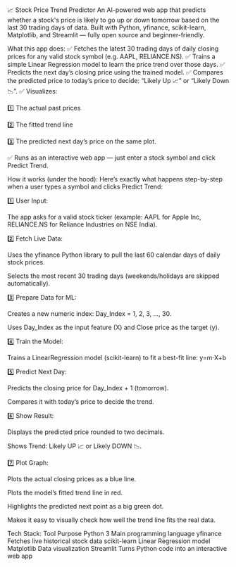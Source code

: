 📈 Stock Price Trend Predictor
An AI-powered web app that predicts whether a stock's price is likely to go up or down tomorrow based on the last 30 trading days of data.
Built with Python, yfinance, scikit-learn, Matplotlib, and Streamlit — fully open source and beginner-friendly.

What this app does:
✅ Fetches the latest 30 trading days of daily closing prices for any valid stock symbol (e.g. AAPL, RELIANCE.NS).
✅ Trains a simple Linear Regression model to learn the price trend over those days.
✅ Predicts the next day’s closing price using the trained model.
✅ Compares the predicted price to today’s price to decide:
“Likely Up 📈” or “Likely Down 📉”.
✅ Visualizes:

1️⃣ The actual past prices

2️⃣ The fitted trend line

3️⃣ The predicted next day’s price on the same plot.

✅ Runs as an interactive web app — just enter a stock symbol and click Predict Trend.

How it works (under the hood):
Here’s exactly what happens step-by-step when a user types a symbol and clicks Predict Trend:

1️⃣ User Input:

The app asks for a valid stock ticker (example: AAPL for Apple Inc, RELIANCE.NS for Reliance Industries on NSE India).

2️⃣ Fetch Live Data:

Uses the yfinance Python library to pull the last 60 calendar days of daily stock prices.

Selects the most recent 30 trading days (weekends/holidays are skipped automatically).

3️⃣ Prepare Data for ML:

Creates a new numeric index: Day_Index = 1, 2, 3, ..., 30.

Uses Day_Index as the input feature (X) and Close price as the target (y).

4️⃣ Train the Model:

Trains a LinearRegression model (scikit-learn) to fit a best-fit line:
y=m⋅X+b

5️⃣ Predict Next Day:

Predicts the closing price for Day_Index + 1 (tomorrow).

Compares it with today’s price to decide the trend.

6️⃣ Show Result:

Displays the predicted price rounded to two decimals.

Shows Trend: Likely UP 📈 or Likely DOWN 📉.

7️⃣ Plot Graph:

Plots the actual closing prices as a blue line.

Plots the model’s fitted trend line in red.

Highlights the predicted next point as a big green dot.

Makes it easy to visually check how well the trend line fits the real data.


Tech Stack:
Tool	              Purpose
Python 3	          Main programming language
yfinance	          Fetches live historical stock data
scikit-learn	      Linear Regression model
Matplotlib	        Data visualization
Streamlit	          Turns Python code into an interactive web app

